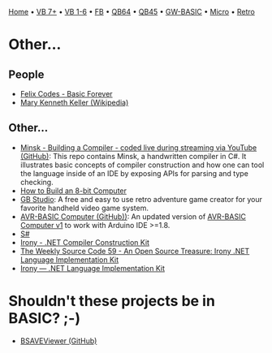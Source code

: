 [Home](https://gotbasic.com) • [VB 7+](vb.md) • [VB 1-6](vb6.md) • [FB](freebasic.md) • [QB64](qb64.md) • [QB45](qb.md) • [GW-BASIC](gw-basic.md) • [Micro](micro.md) • [Retro](retro.md)

# Other...

## People

- [Felix Codes - Basic Forever](https://felix.plesoianu.ro/languages/basic/index.html)
- [Mary Kenneth Keller (Wikipedia)](https://en.wikipedia.org/wiki/Mary_Kenneth_Keller)

## Other...

- [Minsk - Building a Compiler - coded live during streaming via YouTube (GitHub)](https://github.com/terrajobst/minsk): This repo contains Minsk, a handwritten compiler in C#. It illustrates basic concepts of compiler construction and how one can tool the language inside of an IDE by exposing APIs for parsing and type checking. 
- [How to Build an 8-bit Computer](https://www.instructables.com/id/How-to-Build-an-8-Bit-Computer/)
- [GB Studio](https://www.gbstudio.dev/): A free and easy to use retro adventure game creator for your favorite handheld video game system.
- [AVR-BASIC Computer (GitHub))](https://github.com/fuzzymannerz/AVR-BASIC-Computer): An updated version of [AVR-BASIC Computer v1](https://hackaday.io/project/3537-avr-basic-computer-v01) to work with Arduino IDE >=1.8.
- [S#](https://github.com/PetroProtsyk/SSharp)
- [Irony - .NET Compiler Construction Kit](https://www.codeproject.com/articles/22650/irony-net-compiler-construction-kit)
- [The Weekly Source Code 59 - An Open Source Treasure: Irony .NET Language Implementation Kit](https://www.hanselman.com/blog/the-weekly-source-code-59-an-open-source-treasure-irony-net-language-implementation-kit)
- [Irony — .NET Language Implementation Kit](https://github.com/IronyProject/Irony/)

# Shouldn't these projects be in BASIC? ;-)

- [BSAVEViewer (GitHub)](https://github.com/ChainedLupine/BSAVEViewer)

